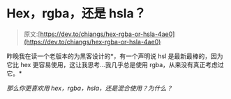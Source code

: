 # Hex，rgba，还是 hsla？

> 原文:[https://dev.to/chiangs/hex-rgba-or-hsla-4ae0](https://dev.to/chiangs/hex-rgba-or-hsla-4ae0)

昨晚我在读一个老版本的为黑客设计的*，有一个声明说 hsl 是最新最棒的，因为它比 hex 更容易使用，这让我思考...我几乎总是使用 rgba，从来没有真正考虑过它。*

 *那么你更喜欢用 hex，rgba，hsla，还是混合使用？为什么？*